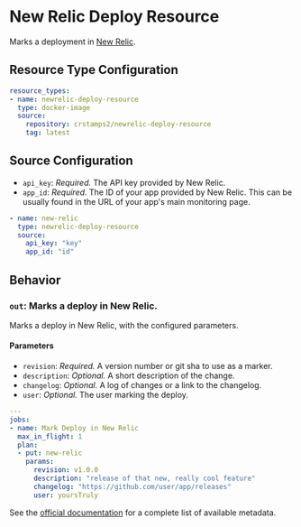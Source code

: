 New Relic Deploy Resource
===================================

Marks a deployment in [New Relic](https://newrelic.com).

Resource Type Configuration
---------------------------

```yaml
resource_types:
- name: newrelic-deploy-resource
  type: docker-image
  source:
    repository: crstamps2/newrelic-deploy-resource
    tag: latest
```

Source Configuration
--------------------

-	`api_key`: *Required.* The API key provided by New Relic.
-   `app_id`: *Required.* The ID of your app provided by New Relic. This can be usually found in the URL of your app's main monitoring page.

```yaml
- name: new-relic
  type: newrelic-deploy-resource
  source:
    api_key: "key"
    app_id: "id"
```

Behavior
--------

### `out`: Marks a deploy in New Relic.

Marks a deploy in New Relic, with the configured parameters.

#### Parameters

-	`revision`: *Required.* A version number or git sha to use as a marker.
-	`description`: *Optional.* A short description of the change.
-   `changelog`: *Optional.* A log of changes or a link to the changelog.
-	`user`: *Optional.* The user marking the deploy.

```yaml
---
jobs:
- name: Mark Deploy in New Relic
  max_in_flight: 1
  plan:
  - put: new-relic
    params:
      revision: v1.0.0
      description: "release of that new, really cool feature"
      changelog: "https://github.com/user/app/releases"
      user: yoursTruly
```

See the [official documentation](http://concourse.ci/implementing-resources.html#resource-metadata) for a complete list of available metadata.